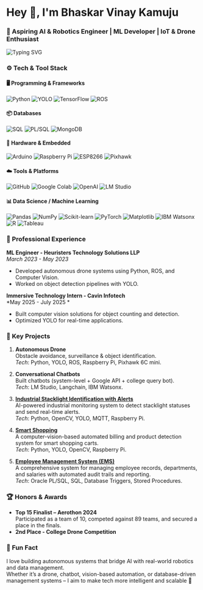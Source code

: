 # Hey 👋, I'm Bhaskar Vinay Kamuju

### 🤖 Aspiring AI & Robotics Engineer | ML Developer | IoT & Drone Enthusiast

![Typing SVG](https://readme-typing-svg.herokuapp.com?font=Fira+Code&size=20&pause=1000&color=00FF00&background=000000&center=true&vCenter=true&width=435&lines=Aspiring+AI+%26+Robotics+Engineer;Machine+Learning+Developer;IoT+%26+Drone+Enthusiast)

### ⚙️ Tech & Tool Stack

#### 🖥️ Programming & Frameworks
![Python](https://img.shields.io/badge/-Python-3776AB?logo=python&logoColor=white&style=flat)
![YOLO](https://img.shields.io/badge/-YOLO-00FF00?logo=yolo&logoColor=black&style=flat)
![TensorFlow](https://img.shields.io/badge/-TensorFlow-FF6F00?logo=tensorflow&logoColor=white&style=flat)
![ROS](https://img.shields.io/badge/-ROS-22314E?logo=ros&logoColor=white&style=flat)

#### 📦 Databases
![SQL](https://img.shields.io/badge/-SQL-4479A1?logo=sql&logoColor=white&style=flat)
![PL/SQL](https://img.shields.io/badge/-PL%2FSQL-4479A1?logo=oracle&logoColor=white&style=flat)
![MongoDB](https://img.shields.io/badge/-MongoDB-47A248?logo=mongodb&logoColor=white&style=flat)

#### 🔩 Hardware & Embedded
![Arduino](https://img.shields.io/badge/-Arduino-00979D?logo=arduino&logoColor=white&style=flat)
![Raspberry Pi](https://img.shields.io/badge/-Raspberry%20Pi-A22846?logo=raspberry-pi&logoColor=white&style=flat)
![ESP8266](https://img.shields.io/badge/-ESP8266-000000?logo=wifi&logoColor=white&style=flat)
![Pixhawk](https://img.shields.io/badge/-Pixhawk-000000?logo=drone&logoColor=white&style=flat)

#### ☁️ Tools & Platforms
![GitHub](https://img.shields.io/badge/-GitHub-181717?logo=github&logoColor=white&style=flat)
![Google Colab](https://img.shields.io/badge/-Google%20Colab-F9AB00?logo=google-colab&logoColor=white&style=flat)
![OpenAI](https://img.shields.io/badge/-OpenAI-412991?logo=openai&logoColor=white&style=flat)
![LM Studio](https://img.shields.io/badge/-LM%20Studio-000000?logo=ai&logoColor=white&style=flat)

#### 📊 Data Science / Machine Learning
![Pandas](https://img.shields.io/badge/-Pandas-150458?logo=pandas&logoColor=white&style=flat)
![NumPy](https://img.shields.io/badge/-NumPy-013243?logo=numpy&logoColor=white&style=flat)
![Scikit-learn](https://img.shields.io/badge/-Scikit--learn-F7931E?logo=scikit-learn&logoColor=white&style=flat)
![PyTorch](https://img.shields.io/badge/-PyTorch-EE4C2C?logo=pytorch&logoColor=white&style=flat)
![Matplotlib](https://img.shields.io/badge/-Matplotlib-000000?logo=matplotlib&logoColor=white&style=flat)
![IBM Watsonx](https://img.shields.io/badge/-IBM%20Watsonx-000000?logo=ibm&logoColor=white&style=flat)
![R](https://img.shields.io/badge/-R-276DC3?logo=r&logoColor=white&style=flat)
![Tableau](https://img.shields.io/badge/-Tableau-E97627?logo=tableau&logoColor=white&style=flat)

### 💼 Professional Experience

**ML Engineer - Heuristers Technology Solutions LLP**  
*March 2023 - May 2023*  
- Developed autonomous drone systems using Python, ROS, and Computer Vision.  
- Worked on object detection pipelines with YOLO.

**Immersive Technology Intern - Cavin Infotech**  
*May 2025 - July 2025 *  
- Built computer vision solutions for object counting and detection.  
- Optimized YOLO for real-time applications.

### 🚀 Key Projects

1. **Autonomous Drone**  
   Obstacle avoidance, surveillance & object identification.  
   *Tech*: Python, YOLO, ROS, Raspberry Pi, Pixhawk 6C mini.

2. **Conversational Chatbots**  
   Built chatbots (system-level + Google API + college query bot).  
   *Tech*: LM Studio, Langchain, IBM Watsonx.

3. **[Industrial Stacklight Identification with Alerts](https://github.com/kbvinay001/Industrial-Stacklight-Identification-with-alerts)**  
   AI-powered industrial monitoring system to detect stacklight statuses and send real-time alerts.  
   *Tech*: Python, OpenCV, YOLO, MQTT, Raspberry Pi.

4. **[Smart Shopping](https://github.com/kbvinay001/Smart-shopping)**  
   A computer-vision-based automated billing and product detection system for smart shopping carts.  
   *Tech*: Python, YOLO, OpenCV, Raspberry Pi.

5. **[Employee Management System (EMS)](https://github.com/kbvinay001/Employee-Management-System-EMS---Oracle-PL-SQL)**  
   A comprehensive system for managing employee records, departments, and salaries with automated audit trails and reporting.  
   *Tech*: Oracle PL/SQL, SQL, Database Triggers, Stored Procedures.

### 🏆 Honors & Awards

- **Top 15 Finalist – Aerothon 2024**  
  Participated as a team of 10, competed against 89 teams, and secured a place in the finals.  
- **2nd Place - College Drone Competition**

### 🤖 Fun Fact

I love building autonomous systems that bridge AI with real-world robotics and data management.  
Whether it’s a drone, chatbot, vision-based automation, or database-driven management systems – I aim to make tech more intelligent and scalable 🚀


